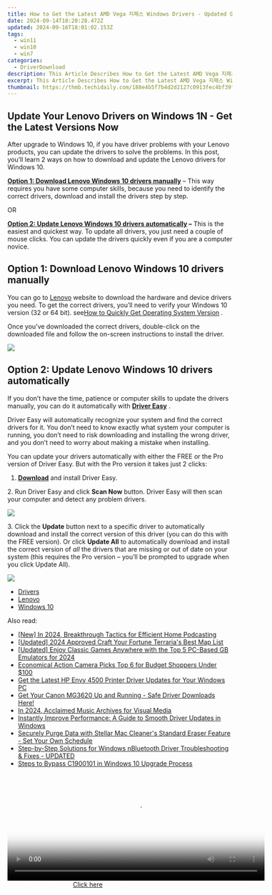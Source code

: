 ```yaml
---
title: How to Get the Latest AMD Vega 지패스 Windows Drivers - Updated Guide
date: 2024-09-14T18:20:28.472Z
updated: 2024-09-16T18:01:02.153Z
tags:
  - win11
  - win10
  - win7
categories:
  - DriverDownload
description: This Article Describes How to Get the Latest AMD Vega 지패스 Windows Drivers - Updated Guide
excerpt: This Article Describes How to Get the Latest AMD Vega 지패스 Windows Drivers - Updated Guide
thumbnail: https://thmb.techidaily.com/188e4b5f7b4d2d2127c0913fec4bf39f7b63f882f1dce5c675f74afd09d13628.jpg
---
```


## Update Your Lenovo Drivers on Windows 1N - Get the Latest Versions Now

After upgrade to Windows 10, if you have driver problems with your Lenovo products, you can update the drivers to solve the problems. In this post, you’ll learn 2 ways on how to download and update the Lenovo drivers for Windows 10.

 **[Option 1: Download Lenovo Windows 10 drivers manually](https://tools.techidaily.com/drivereasy/download/)**  – This way requires you have some computer skills, because you need to identify the correct drivers, download and install the drivers step by step.

OR

**[Option 2: Update Lenovo Windows 10 drivers automatically](https://tools.techidaily.com/drivereasy/download/) –** This is the easiest and quickest way. To update all drivers, you just need a couple of mouse clicks. You can update the drivers quickly even if you are a computer novice.

## Option 1: Download Lenovo Windows 10 drivers manually

 You can go to [Lenovo](https://shop-links.co/link/?exclusive=1&publisher_slug=itechdaily19598&url=http%3A%2F%2Fwww.lenovo.com) website to download the hardware and device drivers you need. To get the correct drivers, you’ll need to verify your Windows 10 version (32 or 64 bit). see[How to Quickly Get Operating System Version](https://tools.techidaily.com/drivereasy/download/) .  

 Once you’ve downloaded the correct drivers, double-click on the downloaded file and follow the on-screen instructions to install the driver.

![](https://images.drivereasy.com/wp-content/uploads/2017/04/img_58f8745d9ac4d.jpg)

## **Option 2: Update Lenovo Windows 10 drivers automatically**

 If you don’t have the time, patience or computer skills to update the drivers manually, you can do it automatically with **[Driver Easy](https://tools.techidaily.com/drivereasy/download/)**  .

 Driver Easy will automatically recognize your system and find the correct drivers for it. You don’t need to know exactly what system your computer is running, you don’t need to risk downloading and installing the wrong driver, and you don’t need to worry about making a mistake when installing.

 You can update your drivers automatically with either the FREE or the Pro version of Driver Easy. But with the Pro version it takes just 2 clicks:

 1. **[Download](https://tools.techidaily.com/drivereasy/download/)**   and install Driver Easy.

 2\. Run Driver Easy and click **Scan Now**   button. Driver Easy will then scan your computer and detect any problem drivers.

![](https://images.drivereasy.com/wp-content/uploads/2017/07/img_59799cca3859b.png)

 3\. Click the **Update** button next to a specific driver to automatically download and install the correct version of this driver (you can do this with the FREE version). Or click **Update All**  to automatically download and install the correct version of _all_   the drivers that are missing or out of date on your system (this requires the Pro version – you’ll be prompted to upgrade when you click Update All).

![](https://images.drivereasy.com/wp-content/uploads/2017/07/img_59799cd709647.jpg)

* [Drivers](https://tools.techidaily.com/drivereasy/download/)
* [Lenovo](https://tools.techidaily.com/drivereasy/download/)
* [Windows 10](https://tools.techidaily.com/drivereasy/download/)

<ins class="adsbygoogle"
     style="display:block"
     data-ad-format="autorelaxed"
     data-ad-client="ca-pub-7571918770474297"
     data-ad-slot="1223367746"></ins>

<ins class="adsbygoogle"
     style="display:block"
     data-ad-client="ca-pub-7571918770474297"
     data-ad-slot="8358498916"
     data-ad-format="auto"
     data-full-width-responsive="true"></ins>

<span class="atpl-alsoreadstyle">Also read:</span>
<div><ul>
<li><a href="https://remote-screen-capture.techidaily.com/new-in-2024-breakthrough-tactics-for-efficient-home-podcasting/"><u>[New] In 2024, Breakthrough Tactics for Efficient Home Podcasting</u></a></li>
<li><a href="https://on-screen-recording.techidaily.com/updated-2024-approved-craft-your-fortune-terrarias-best-map-list/"><u>[Updated] 2024 Approved Craft Your Fortune Terraria's Best Map List</u></a></li>
<li><a href="https://on-screen-recording.techidaily.com/updated-enjoy-classic-games-anywhere-with-the-top-5-pc-based-gb-emulators-for-2024/"><u>[Updated] Enjoy Classic Games Anywhere with the Top 5 PC-Based GB Emulators for 2024</u></a></li>
<li><a href="https://extra-tips.techidaily.com/economical-action-camera-picks-top-6-for-budget-shoppers-under-100/"><u>Economical Action Camera Picks Top 6 for Budget Shoppers Under $100</u></a></li>
<li><a href="https://driver-download.techidaily.com/get-the-latest-hp-envy-4500-printer-driver-updates-for-your-windows-pc/"><u>Get the Latest HP Envy 4500 Printer Driver Updates for Your Windows PC</u></a></li>
<li><a href="https://driver-download.techidaily.com/get-your-canon-mg3620-up-and-running-safe-driver-downloads-here/"><u>Get Your Canon MG3620 Up and Running - Safe Driver Downloads Here!</u></a></li>
<li><a href="https://extra-tips.techidaily.com/in-2024-acclaimed-music-archives-for-visual-media/"><u>In 2024, Acclaimed Music Archives for Visual Media</u></a></li>
<li><a href="https://driver-download.techidaily.com/instantly-improve-performance-a-guide-to-smooth-driver-updates-in-windows/"><u>Instantly Improve Performance: A Guide to Smooth Driver Updates in Windows</u></a></li>
<li><a href="https://data-safeguard.techidaily.com/1721202707349-securely-purge-data-with-stellar-mac-cleaners-standard-eraser-feature-set-your-own-schedule/"><u>Securely Purge Data with Stellar Mac Cleaner's Standard Eraser Feature - Set Your Own Schedule</u></a></li>
<li><a href="https://driver-download.techidaily.com/step-by-step-solutions-for-windows-nbluetooth-driver-troubleshooting-and-fixes-updated/"><u>Step-by-Step Solutions for Windows nBluetooth Driver Troubleshooting & Fixes - UPDATED</u></a></li>
<li><a href="https://graphic-issues.techidaily.com/steps-to-bypass-c1900101-in-windows-10-upgrade-process/"><u>Steps to Bypass C1900101 in Windows 10 Upgrade Process</u></a></li>
</ul></div>

<!-- affiliate ads begin -->
<span id="1983552">
					<video width="576" height="240" style="cursor:pointer"
           poster="//a.impactradius-go.com/display-clicktoplayimage/1983552.png"
           onclick="if(!this.playClicked){this.play();this.setAttribute('controls',true);this.playClicked=true;}">
	   <source src="//a.impactradius-go.com/display-ad/22993-1983552">
	   <img src="//a.impactradius-go.com/display-clicktoplayimage/1983552.png" style="border: none; height: 100%; width: 100%; object-fit: contain">
	</video>
	<div style="width:360px;text-align:center"><a href="javascript:window.open(decodeURIComponent('https%3A%2F%2Fhomestyler.sjv.io%2Fc%2F5597632%2F1983552%2F22993'), '_blank');void(0);">Click here</a></div>
</span>
<img height="0" width="0" src="https://imp.pxf.io/i/5597632/1983552/22993" style="position:absolute;visibility:hidden;" border="0" />
<!-- affiliate ads end -->

